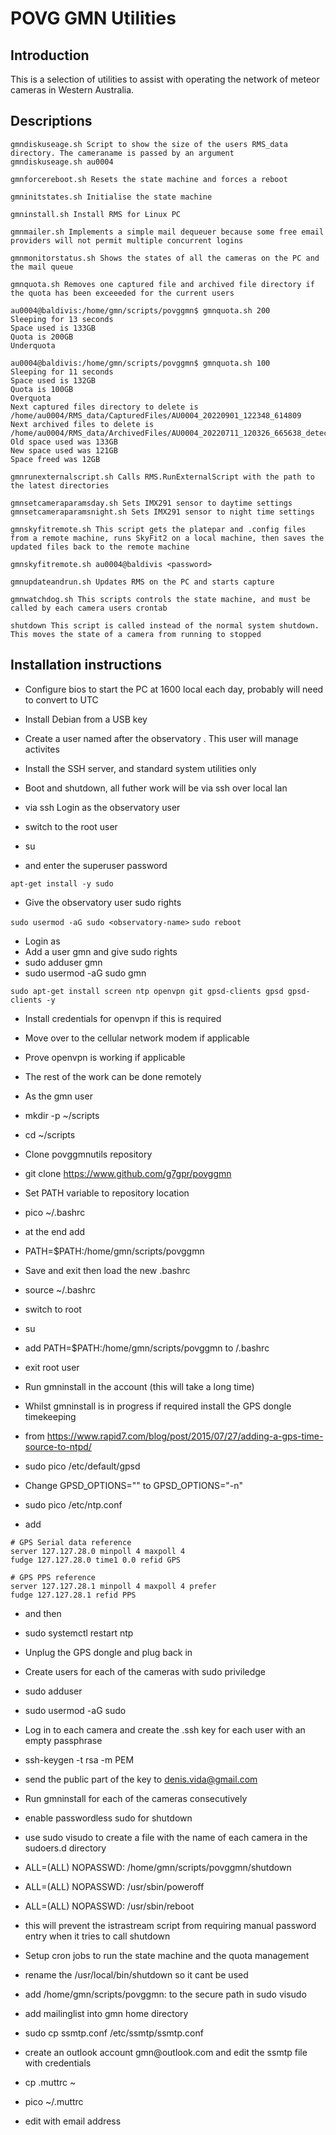 # POVG GMN Utilities

## Introduction

This is a selection of utilities to assist with operating the network of meteor cameras in Western Australia.

## Descriptions

```
gmndiskuseage.sh Script to show the size of the users RMS_data directory. The cameraname is passed by an argument
gmndiskuseage.sh au0004

gmnforcereboot.sh Resets the state machine and forces a reboot

gmninitstates.sh Initialise the state machine

gmninstall.sh Install RMS for Linux PC

gmnmailer.sh Implements a simple mail dequeuer because some free email providers will not permit multiple concurrent logins

gmnmonitorstatus.sh Shows the states of all the cameras on the PC and the mail queue

gmnquota.sh Removes one captured file and archived file directory if the quota has been exceeeded for the current users

au0004@baldivis:/home/gmn/scripts/povggmn$ gmnquota.sh 200
Sleeping for 13 seconds
Space used is 133GB
Quota is 200GB
Underquota

au0004@baldivis:/home/gmn/scripts/povggmn$ gmnquota.sh 100
Sleeping for 11 seconds
Space used is 132GB
Quota is 100GB
Overquota
Next captured files directory to delete is /home/au0004/RMS_data/CapturedFiles/AU0004_20220901_122348_614809
Next archived files to delete is /home/au0004/RMS_data/ArchivedFiles/AU0004_20220711_120326_665638_detected.tar.bz2
Old space used was 133GB
New space used was 121GB
Space freed was 12GB

gmnrunexternalscript.sh Calls RMS.RunExternalScript with the path to the latest directories

gmnsetcameraparamsday.sh Sets IMX291 sensor to daytime settings
gmnsetcameraparamsnight.sh Sets IMX291 sensor to night time settings

gmnskyfitremote.sh This script gets the platepar and .config files from a remote machine, runs SkyFit2 on a local machine, then saves the updated files back to the remote machine

gmnskyfitremote.sh au0004@baldivis <password>

gmnupdateandrun.sh Updates RMS on the PC and starts capture

gmnwatchdog.sh This scripts controls the state machine, and must be called by each camera users crontab

shutdown This script is called instead of the normal system shutdown. This moves the state of a camera from running to stopped

```

## Installation instructions

- Configure bios to start the PC at 1600 local each day, probably will need to convert to UTC
- Install Debian from a USB key
- Create a user named after the observatory <observatory-name>. This user will manage activites
- Install the SSH server, and standard system utilities only
- Boot and shutdown, all futher work will be via ssh over local lan
- via ssh Login as the observatory user

- switch to the root user

- su
- and enter the superuser password

`apt-get install -y sudo`

- Give the observatory user sudo rights

`sudo usermod -aG sudo <observatory-name>`
`sudo reboot`

- Login as <observatory-name>
- Add a user gmn and give sudo rights
- sudo adduser gmn
- sudo usermod -aG sudo gmn

`sudo apt-get install screen ntp openvpn git gpsd-clients gpsd gpsd-clients -y`

- Install credentials for openvpn if this is required

- Move over to the cellular network modem if applicable

- Prove openvpn is working if applicable

- The rest of the work can be done remotely

- As the gmn user

- mkdir -p ~/scripts

- cd ~/scripts

- Clone povggmnutils repository

- git clone https://www.github.com/g7gpr/povggmn

- Set PATH variable to repository location

- pico ~/.bashrc

- at the end add

- PATH=$PATH:/home/gmn/scripts/povggmn

- Save and exit then load the new .bashrc

- source ~/.bashrc

- switch to root

- su

- add PATH=$PATH:/home/gmn/scripts/povggmn to /.bashrc

- exit root user

- Run gmninstall in the <observatory-name> account (this will take a long time)

- Whilst gmninstall is in progress if required install the GPS dongle timekeeping

- from https://www.rapid7.com/blog/post/2015/07/27/adding-a-gps-time-source-to-ntpd/

- sudo pico /etc/default/gpsd

- Change GPSD_OPTIONS="" to GPSD_OPTIONS="-n"

- sudo pico /etc/ntp.conf

- add

```
# GPS Serial data reference
server 127.127.28.0 minpoll 4 maxpoll 4
fudge 127.127.28.0 time1 0.0 refid GPS

# GPS PPS reference
server 127.127.28.1 minpoll 4 maxpoll 4 prefer
fudge 127.127.28.1 refid PPS
```

- and then

- sudo systemctl restart ntp

- Unplug the GPS dongle and plug back in

- Create users for each of the cameras with sudo priviledge

- sudo adduser <camera-name>

- sudo usermod -aG sudo <camera-name>

- Log in to each camera and create the .ssh key for each user with an empty passphrase

- ssh-keygen -t rsa -m PEM 

- send the public part of the key to denis.vida@gmail.com

- Run gmninstall for each of the cameras consecutively

- enable passwordless sudo for shutdown 

- use sudo visudo to create a file with the name of each camera in the sudoers.d directory


- <camera-name> ALL=(ALL) NOPASSWD: /home/gmn/scripts/povggmn/shutdown
- <camera-name> ALL=(ALL) NOPASSWD: /usr/sbin/poweroff
- <camera-name> ALL=(ALL) NOPASSWD: /usr/sbin/reboot


- this will prevent the istrastream script from requiring manual password entry when it tries to call shutdown

- Setup cron jobs to run the state machine and the quota management

- rename the /usr/local/bin/shutdown so it cant be used

- add /home/gmn/scripts/povggmn: to the secure path in sudo visudo

- add mailinglist into gmn home directory

- sudo cp ssmtp.conf /etc/ssmtp/ssmtp.conf

- create an outlook account gmn<observatory-name>@outlook.com and edit the ssmtp file with credentials

- cp .muttrc ~

- pico ~/.muttrc 

- edit with email address
